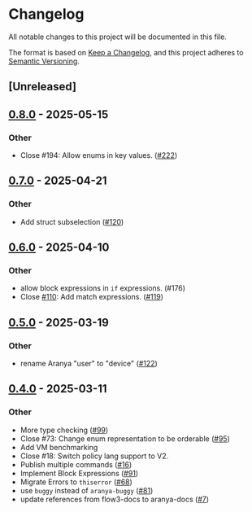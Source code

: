 # Changelog

All notable changes to this project will be documented in this file.

The format is based on [Keep a Changelog](https://keepachangelog.com/en/1.0.0/),
and this project adheres to [Semantic Versioning](https://semver.org/spec/v2.0.0.html).

## [Unreleased]

## [0.8.0](https://github.com/aranya-project/aranya-core/compare/aranya-policy-vm-v0.7.0...aranya-policy-vm-v0.8.0) - 2025-05-15

### Other

- Close #194: Allow enums in key values. ([#222](https://github.com/aranya-project/aranya-core/pull/222))

## [0.7.0](https://github.com/aranya-project/aranya-core/compare/aranya-policy-vm-v0.6.0...aranya-policy-vm-v0.7.0) - 2025-04-21

### Other

- Add struct subselection ([#120](https://github.com/aranya-project/aranya-core/pull/120))

## [0.6.0](https://github.com/aranya-project/aranya-core/compare/aranya-policy-vm-v0.5.0...aranya-policy-vm-v0.6.0) - 2025-04-10

### Other

- allow block expressions in `if` expressions. (#176)
- Close [#110](https://github.com/aranya-project/aranya-core/pull/110): Add match expressions. ([#119](https://github.com/aranya-project/aranya-core/pull/119))

## [0.5.0](https://github.com/aranya-project/aranya-core/compare/aranya-policy-vm-v0.4.0...aranya-policy-vm-v0.5.0) - 2025-03-19

### Other

- rename Aranya "user" to "device" ([#122](https://github.com/aranya-project/aranya-core/pull/122))

## [0.4.0](https://github.com/aranya-project/aranya-core/compare/aranya-policy-vm-v0.3.1...aranya-policy-vm-v0.4.0) - 2025-03-11

### Other

- More type checking ([#99](https://github.com/aranya-project/aranya-core/pull/99))
- Close #73: Change enum representation to be orderable ([#95](https://github.com/aranya-project/aranya-core/pull/95))
- Add VM benchmarking
- Close #18: Switch policy lang support to V2.
- Publish multiple commands ([#16](https://github.com/aranya-project/aranya-core/pull/16))
- Implement Block Expressions ([#91](https://github.com/aranya-project/aranya-core/pull/91))
- Migrate Errors to `thiserror` ([#68](https://github.com/aranya-project/aranya-core/pull/68))
- use `buggy` instead of `aranya-buggy` ([#81](https://github.com/aranya-project/aranya-core/pull/81))
- update references from flow3-docs to aranya-docs ([#7](https://github.com/aranya-project/aranya-core/pull/7))
